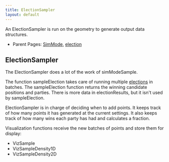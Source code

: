 ```yaml
---
title: ElectionSampler
layout: default
---
```


An ElectionSampler is run on the geometry to generate output data structures.

- Parent Pages: [SimMode](simMode.md), [election](election.md)

## ElectionSampler

The ElectionSampler does a lot of the work of simModeSample.

The function sampleElection takes care of running multiple [elections](election.md) in batches. The sampleElection function returns the winning candidate positions and parties. There is more data in electionResults, but it isn't used by sampleElection.

ElectionSampler is in charge of deciding when to add points. It keeps track of how many points it has generated at the current settings. It also keeps track of how many wins each party has had and calculates a fraction.

Visualization functions receive the new batches of points and store them for display:

* VizSample
* VizSampleDensity1D
* VizSampleDensity2D